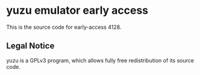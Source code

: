 yuzu emulator early access
=============

This is the source code for early-access 4128.

## Legal Notice

yuzu is a GPLv3 program, which allows fully free redistribution of its source code.